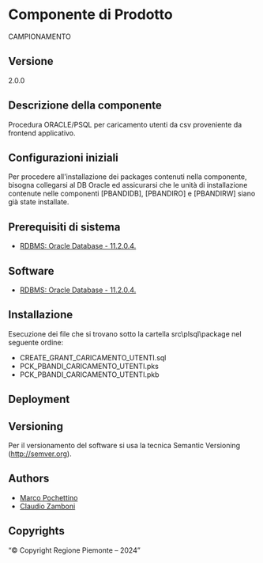 # Componente di Prodotto
CAMPIONAMENTO

## Versione
2.0.0

## Descrizione della componente
Procedura ORACLE/PSQL per caricamento utenti da csv proveniente da frontend applicativo.

## Configurazioni iniziali
Per procedere all'installazione dei packages contenuti nella componente, bisogna collegarsi al DB Oracle ed assicurarsi che le unità di installazione contenute nelle componenti [PBANDIDB], [PBANDIRO] e [PBANDIRW] siano già state installate.

## Prerequisiti di sistema
* [RDBMS: Oracle Database - 11.2.0.4.](https://www.oracle.org)

## Software
* [RDBMS: Oracle Database - 11.2.0.4.](https://www.oracle.org)

## Installazione
Esecuzione dei file che si trovano sotto la cartella src\plsql\package nel seguente ordine:
* CREATE_GRANT_CARICAMENTO_UTENTI.sql
* PCK_PBANDI_CARICAMENTO_UTENTI.pks
* PCK_PBANDI_CARICAMENTO_UTENTI.pkb

## Deployment

## Versioning
Per il versionamento del software si usa la tecnica Semantic Versioning (http://semver.org).

## Authors
* [Marco Pochettino](mailto:marco.pochettino@csi.it)
* [Claudio Zamboni](mailto:claudio.zamboni@csi.it)

## Copyrights
“© Copyright Regione Piemonte – 2024”